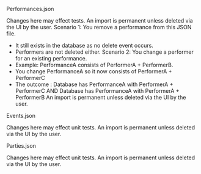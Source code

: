 Performances.json


Changes here may effect tests.
An import is permanent unless deleted via the UI by the user.
Scenario 1: You remove a performance from this JSON file.
- It still exists in the database as no delete event occurs.
- Performers are not deleted either.
Scenario 2: You change a performer for an existing performance.
- Example: PerformanceA consists of PerformerA + PerformerB.
- You change PerformanceA so it now consists of PerformerA + PerformerC
- The outcome : Database has PerformanceA with PerformerA + PerformerC AND Database has PerformanceA with PerformerA + PerformerB
An import is permanent unless deleted via the UI by the user.

Events.json

Changes here may effect unit tests.
An import is permanent unless deleted via the UI by the user.

Parties.json

Changes here may effect unit tests.
An import is permanent unless deleted via the UI by the user.
